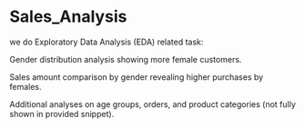 # Sales_Analysis
we do Exploratory Data Analysis (EDA) related task:

Gender distribution analysis showing more female customers.

Sales amount comparison by gender revealing higher purchases by females.

Additional analyses on age groups, orders, and product categories (not fully shown in provided snippet).
